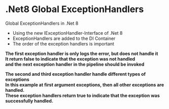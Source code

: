 # .Net8 Global ExceptionHandlers

Global ExceptionHandlers in .Net 8

* Using the new IExceptionHandler-Interface of .Net 8
* ExceptionHandlers are added to the DI Container
* The order of the exception handlers is important

<b>The first exception handler is only logs the error, but does not handle it<b><br>
It return false to indicate that the exception was not handled<br>
and the next exception handler in the pipeline should be invoked<br>
  
<b>The second and third exception handler handle different types of exceptions</b><br>
In this example at first argument exceptions, then all other exceptions are handled.<br>
These exception handlers return true to indicate that the exception was successfully handled.

